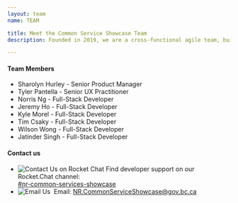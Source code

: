 ```yaml
---
layout: team
name: TEAM

title: Meet the Common Service Showcase Team
description: Founded in 2019, we are a cross-functional agile team, building on the work done by former and external contributors. Our team focuses on inspiring innovation for our customers with convenient and reliable Common Services.​<br /><br />We aim to help other development teams incorporate Common Services into their applications or take advantage of our hosted services. Using Common Services saves time, money and reduces software duplication.

---
```

<div class="mb-5">
    <h4>Team Members</h4>
    <ul class="team-list">
        <li>Sharolyn Hurley - Senior Product Manager</li>
        <li>Tyler Pantella - Senior UX Practitioner</li>
        <li>Norris Ng - Full-Stack Developer</li>
        <li>Jeremy Ho - Full-Stack Developer</li>
        <li>Kyle Morel - Full-Stack Developer</li>
        <li>Tim Csaky - Full-Stack Developer</li>
        <li>Wilson Wong - Full-Stack Developer</li>
        <li>Jatinder Singh - Full-Stack Developer</li>
    </ul>
</div>

<h4>Contact us</h4>
<ul>
    <li>
        <img src="{{ site.baseurl }}/assets/images/rocketchat-brands.svg" alt="Contact Us on Rocket Chat" />
        <span>
            Find developer support on our Rocket.Chat channel:<br />
            <a href="https://chat.developer.gov.bc.ca/channel/nr-common-services-showcase" target="_blank">#nr-common-services-showcase</a>
        </span>
    </li>
    <li>
        <img src="{{ site.baseurl }}/assets/images/email.svg" alt="Email Us" />
        <span>
            &nbsp;Email: <a href="mailto:nr.commonserviceshowcase@gov.bc.ca">NR.CommonServiceShowcase@gov.bc.ca</a>
        </span>
    </li>
</ul>
